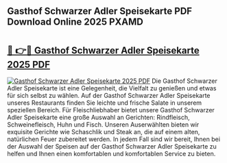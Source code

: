 ## Gasthof Schwarzer Adler Speisekarte PDF Download Online 2025 PXAMD

# <h2><a href="http://gc9nmc.nevu.top/?p=Gasthof+Schwarzer+Adler+Speisekarte">🔗 👉🔴 Gasthof Schwarzer Adler Speisekarte 2025 PDF</a></h2>

[![Gasthof Schwarzer Adler Speisekarte 2025 PDF](https://i.imgur.com/dBaPXMq.png)](http://gc9nmc.nevu.top/?p=Gasthof+Schwarzer+Adler+Speisekarte)
Die Gasthof Schwarzer Adler Speisekarte ist eine Gelegenheit, die Vielfalt zu genießen und etwas für sich selbst zu wählen. Auf der Gasthof Schwarzer Adler Speisekarte unseres Restaurants finden Sie leichte und frische Salate in unserem speziellen Bereich. Für Fleischliebhaber bietet unsere Gasthof Schwarzer Adler Speisekarte eine große Auswahl an Gerichten: Rindfleisch, Schweinefleisch, Huhn und Fisch. Unseren Auserwählten bieten wir exquisite Gerichte wie Schaschlik und Steak an, die auf einem alten, natürlichen Feuer zubereitet werden. In jedem Fall sind wir bereit, Ihnen bei der Auswahl der Speisen auf der Gasthof Schwarzer Adler Speisekarte zu helfen und Ihnen einen komfortablen und komfortablen Service zu bieten.
